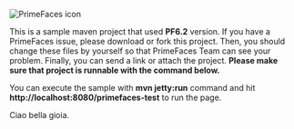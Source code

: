 ![PrimeFaces icon](https://www.primefaces.org/wp-content/uploads/2016/10/prime_logo.png)


This is a sample maven project that used <strong>PF6.2</strong> version. If you have a PrimeFaces issue, please download or fork this project. Then, you should change these files by yourself so that PrimeFaces Team can see your problem. Finally, you can send a link or attach the project. <strong>Please make sure that project is runnable with the command below.</strong>

You can execute the sample with <strong>mvn jetty:run</strong> command and hit <strong>http://localhost:8080/primefaces-test</strong> to run the page.

Ciao bella gioia.
